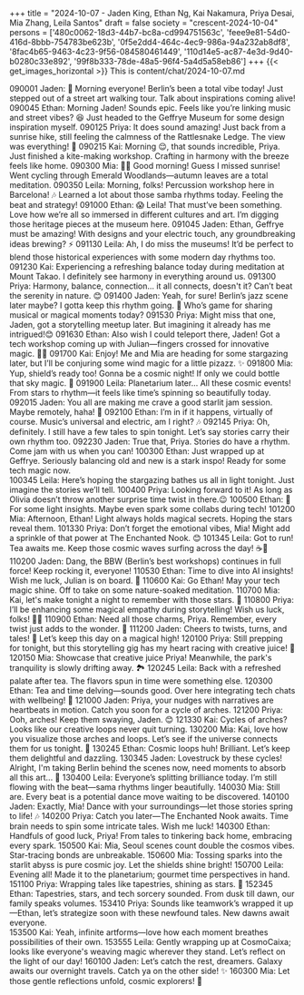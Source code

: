 +++
title = "2024-10-07 - Jaden King, Ethan Ng, Kai Nakamura, Priya Desai, Mia Zhang, Leila Santos"
draft = false
society = "crescent-2024-10-04"
persons = ['480c0062-18d3-44b7-bc8a-cd994751563c', 'feee9e81-54d0-416d-8bbb-754783be623b', '0f5e2dd4-464c-4ec9-986a-94a232ab8df8', '8fac4b65-9463-4c23-9f56-084580461449', '110d14e5-ac87-4e3d-9d40-b0280c33e892', '99f8b333-78de-48a5-96f4-5a4d5a58eb86']
+++
{{< get_images_horizontal >}}
This is content/chat/2024-10-07.md

090001 Jaden: 🎸 Morning everyone! Berlin’s been a total vibe today! Just stepped out of a street art walking tour. Talk about inspirations coming alive!
090045 Ethan: Morning Jaden! Sounds epic. Feels like you’re linking music and street vibes? 😆 Just headed to the Geffrye Museum for some design inspiration myself.
090125 Priya: It does sound amazing! Just back from a sunrise hike, still feeling the calmness of the Rattlesnake Ledge. The view was everything! 🌄
090215 Kai: Morning 😌, that sounds incredible, Priya. Just finished a kite-making workshop. Crafting in harmony with the breeze feels like home.
090300 Mia: 🧘‍♀️ Good morning! Guess I missed sunrise! Went cycling through Emerald Woodlands—autumn leaves are a total meditation.
090350 Leila: Morning, folks! Percussion workshop here in Barcelona! 🎶 Learned a lot about those samba rhythms today. Feeling the beat and strategy!
091000 Ethan: 😱 Leila! That must’ve been something. Love how we’re all so immersed in different cultures and art. I’m digging those heritage pieces at the museum here.
091045 Jaden: Ethan, Geffrye must be amazing! With designs and your electric touch, any groundbreaking ideas brewing? ⚡
091130 Leila: Ah, I do miss the museums! It’d be perfect to blend those historical experiences with some modern day rhythms too.
091230 Kai: Experiencing a refreshing balance today during meditation at Mount Takao. I definitely see harmony in everything around us.
091300 Priya: Harmony, balance, connection... it all connects, doesn't it? Can’t beat the serenity in nature. 😊
091400 Jaden: Yeah, for sure! Berlin’s jazz scene later maybe? I gotta keep this rhythm going. 🎷 Who’s game for sharing musical or magical moments today?
091530 Priya: Might miss that one, Jaden, got a storytelling meetup later. But imagining it already has me intrigued!😊
091630 Ethan: Also wish I could teleport there, Jaden! Got a tech workshop coming up with Julian—fingers crossed for innovative magic. 🔧✨
091700 Kai: Enjoy! Me and Mia are heading for some stargazing later, but I’ll be conjuring some wind magic for a little pizazz. ✨
091800 Mia: Yup, shield’s ready too! Gonna be a cosmic night! If only we could bottle that sky magic. 🌌
091900 Leila: Planetarium later… All these cosmic events! From stars to rhythm—it feels like time’s spinning so beautifully today.
092015 Jaden: You all are making me crave a good starlit jam session. Maybe remotely, haha! 🎸
092100 Ethan: I’m in if it happens, virtually of course. Music’s universal and electric, am I right? 🎶
092145 Priya: Oh, definitely. I still have a few tales to spin tonight. Let’s say stories carry their own rhythm too.
092230 Jaden: True that, Priya. Stories do have a rhythm. Come jam with us when you can!
100300 Ethan: Just wrapped up at Geffrye. Seriously balancing old and new is a stark inspo! Ready for some tech magic now.  
100345 Leila: Here’s hoping the stargazing bathes us all in light tonight. Just imagine the stories we’ll tell. 
100400 Priya: Looking forward to it! As long as Olivia doesn’t throw another surprise time twist in there.😉
100500 Ethan: 🤞 For some light insights. Maybe even spark some collabs during tech!
101200 Mia: Afternoon, Ethan! Light always holds magical secrets. Hoping the stars reveal them. 
101330 Priya: Don’t forget the emotional vibes, Mia! Might add a sprinkle of that power at The Enchanted Nook. 😊
101345 Leila: Got to run! Tea awaits me. Keep those cosmic waves surfing across the day! ☕🌌
110200 Jaden: Dang, the BBW (Berlin’s best workshops) continues in full force! Keep rocking it, everyone!
110530 Ethan: Time to dive into AI insights! Wish me luck, Julian is on board. 🚀
110600 Kai: Go Ethan! May your tech magic shine. Off to take on some nature-soaked meditation.
110700 Mia: Kai, let's make tonight a night to remember with those stars. 💫 
110800 Priya: I’ll be enhancing some magical empathy during storytelling! Wish us luck, folks! 🧙‍♀️
110900 Ethan: Need all those charms, Priya. Remember, every twist just adds to the wonder. 🌠 
111200 Jaden: Cheers to twists, turns, and tales! 🍻 Let’s keep this day on a magical high!
120100 Priya: Still prepping for tonight, but this storytelling gig has my heart racing with creative juice! 🧡
120150 Mia: Showcase that creative juice Priya! Meanwhile, the park's tranquility is slowly drifting away. 🏞️
120245 Leila: Back with a refreshed palate after tea. The flavors spun in time were something else.
120300 Ethan: Tea and time delving—sounds good. Over here integrating tech chats with wellbeing! 📡
121000 Jaden: Priya, your nudges with narratives are heartbeats in motion. Catch you soon for a cycle of arches. 
121200 Priya: Ooh, arches! Keep them swaying, Jaden. 😊 
121330 Kai: Cycles of arches? Looks like our creative loops never quit turning. 
130200 Mia: Kai, love how you visualize those arches and loops. Let’s see if the universe connects them for us tonight. 🌌
130245 Ethan: Cosmic loops huh! Brilliant. Let’s keep them delightful and dazzling. 
130345 Jaden: Lovestruck by these cycles! Alright, I'm taking Berlin behind the scenes now, need moments to absorb all this art... 🤟
130400 Leila: Everyone’s splitting brilliance today. I’m still flowing with the beat—sama rhythms linger beautifully.
140030 Mia: Still are. Every beat is a potential dance move waiting to be discovered. 
140100 Jaden: Exactly, Mia! Dance with your surroundings—let those stories spring to life! 🎶
140200 Priya: Catch you later—The Enchanted Nook awaits. Time brain needs to spin some intricate tales. Wish me luck! 
140300 Ethan: Handfuls of good luck, Priya! From tales to tinkering back home, embracing every spark. 
150500 Kai: Mia, Seoul scenes count double the cosmos vibes. Star-tracing bonds are unbreakable. 
150600 Mia: Tossing sparks into the starlit abyss is pure cosmic joy. Let the shields shine bright!
150700 Leila: Evening all! Made it to the planetarium; gourmet time perspectives in hand.  
151100 Priya: Wrapping tales like tapestries, shining as stars. 🧵
152345 Ethan: Tapestries, stars, and tech sorcery sounded. From dusk till dawn, our family speaks volumes. 
153410 Priya: Sounds like teamwork’s wrapped it up—Ethan, let’s strategize soon with these newfound tales. New dawns await everyone.  
153500 Kai: Yeah, infinite artforms—love how each moment breathes possibilities of their own. 
153555 Leila: Gently wrapping up at CosmoCaixa; looks like everyone's weaving magic wherever they stand. Let’s reflect on the light of our day! 
160100 Jaden: Let’s catch the rest, dreamers. Galaxy awaits our overnight travels. Catch ya on the other side! ✨
160300 Mia: Let those gentle reflections unfold, cosmic explorers! 💫

